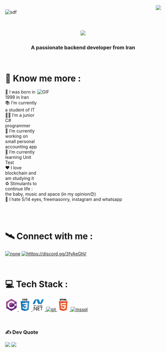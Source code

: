 <img align="right" src="https://visitor-badge.laobi.icu/badge?page_id=HosseinEP-Dev">
<p align="left"> <img src="https://komarev.com/ghpvc/?username=HosseinEP-Dev&label=Profile%20views&color=0e75b6&style=flat" alt="sdf" /> </p>

<h1 align="center">
  <a href="https://git.io/typing-svg">
    <img align="center" src="https://readme-typing-svg.herokuapp.com?size=25&color=2EA1D4&lines=%F0%9F%91%8B+Hi+There;%F0%9F%A4%9D+I'm+Hossein+Ezatpanah;%F0%9F%A4%99+Welcome+To+My+Github">
  </a>
</h1>
<h3 align="center">A passionate backend developer from Iran</h3>
<br>

# 🧐 Know me more :
<img align="right" alt="GIF" src="https://github.com/abhisheknaiidu/abhisheknaiidu/blob/master/code.gif?raw=true" width="400" height="320" />
👶 I was born in 1999 in Iran<br>📚 I'm currently a student of IT<br>👨‍💻 I’m a junior C# programmer<br>🔭 I’m currently working on small personal accounting app<br>🌱 I’m currently learning Unit Test<br>❤ I love blockchain and am studying it<br>♻ Stimulants to continue life : the baby, music and space (in my opinion😊)<br>🤬 I hate 5/14 eyes, freemasonry, instagram and whatsapp<br><br><br><br>


# 🛰 Connect with me :
<p align="left">
<a href="https://linkedin.com/in/hossein-ezatpanah-108205245" target="blank"><img align="center" src="https://raw.githubusercontent.com/rahuldkjain/github-profile-readme-generator/master/src/images/icons/Social/linked-in-alt.svg" alt="none" height="30" width="40" /></a>
<a href="https://discord.gg/htttps://discord.gg/3fyAeGhV" target="blank"><img align="center" src="https://discord.com/assets/3437c10597c1526c3dbd98c737c2bcae.svg" alt="htttps://discord.gg/3fyAeGhV" height="30" width="40" /></a>
</p><br>

# 💻 Tech Stack :
<p align="left"> <a href="https://www.w3schools.com/cs/" target="_blank" rel="noreferrer"> <img src="https://raw.githubusercontent.com/devicons/devicon/master/icons/csharp/csharp-original.svg" alt="csharp" width="40" height="40"/> </a> <a href="https://www.w3schools.com/css/" target="_blank" rel="noreferrer"> <img src="https://raw.githubusercontent.com/devicons/devicon/master/icons/css3/css3-original-wordmark.svg" alt="css3" width="40" height="40"/> </a> <a href="https://dotnet.microsoft.com/" target="_blank" rel="noreferrer"> <img src="https://raw.githubusercontent.com/devicons/devicon/master/icons/dot-net/dot-net-original-wordmark.svg" alt="dotnet" width="40" height="40"/> </a> <a href="https://git-scm.com/" target="_blank" rel="noreferrer"> <img src="https://www.vectorlogo.zone/logos/git-scm/git-scm-icon.svg" alt="git" width="40" height="40"/> </a> <a href="https://www.w3.org/html/" target="_blank" rel="noreferrer"> <img src="https://raw.githubusercontent.com/devicons/devicon/master/icons/html5/html5-original-wordmark.svg" alt="html5" width="40" height="40"/> </a> <a href="https://www.microsoft.com/en-us/sql-server" target="_blank" rel="noreferrer"> <img src="https://www.svgrepo.com/show/303229/microsoft-sql-server-logo.svg" alt="mssql" width="40" height="40"/> </a> </p> <br>

<!--
# 📊 GitHub Stats :
![](https://github-readme-stats.vercel.app/api?username=HosseinEP-Dev&theme=tokyonight&hide_border=false&include_all_commits=true&count_private=false)<br/>
![](https://github-readme-streak-stats.herokuapp.com/?user=HosseinEP-Dev&theme=tokyonight&hide_border=false)<br/>
![](https://github-readme-stats.vercel.app/api/top-langs/?username=HosseinEP-Dev&theme=tokyonight&hide_border=false&include_all_commits=true&count_private=false&layout=compact)

## 🏆 GitHub Trophies
![](https://github-profile-trophy.vercel.app/?username=HosseinEP-Dev&theme=tokyonight&no-frame=false&no-bg=false&margin-w=4)
!-->
### ✍️ Dev Quote
![](https://quotes-github-readme.vercel.app/api?type=horizontal&theme=tokyonight)
![](https://visitcount.itsvg.in/api?id=a&icon=0&color=0)
